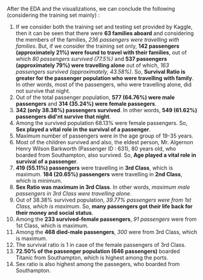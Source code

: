 After the EDA and the visualizations, we can conclude the following (considering the training set mainly) :
1. If we consider both the training set and testing set provided by Kaggle, then it can be seen that there were **63 families aboard** and considering the members of the families, *236 passengers were travelling with families*. But, if we consider the training set only, **142 passengers (approximately 21%) were found to travel with their families**, out of which *80 passengers survived (77.5%)* and **537 passengers (approximately 79%) were travelling alone** out of which, *163 passengers survived (approximately, 43.58%)*. So, **Survival Ratio is greater for the passenger population who were travelling with family**. In other words, most of the passengers, who were travelling alone, did not survive that night.
2. Out of the total passenger population, **577 (64.76%) were male passengers** and **314 (35.24%) were female passegers**.
3. **342 (only 38.38%) passengers survived**. In other words, **549 (61.62%) passengers did'nt survive that night**.
4. Among the survived population 68.13% were female passengers. So, **Sex played a vital role in the survival of a passenger**.
5. Maximum number of passengers were in the age group of 19-35 years.
6. Most of the children survived and also, the eldest person, Mr. Algernon Henry Wilson Barkworth (Passenger ID : 631), 80 years old, who boarded from Southampton, also survived. So, **Age played a vital role in survival of a passenger**.
7. **419 (55.11%) passengers** were travelling in **3rd Class**, which is maximum. **184 (20.65%) passengers** were travelling in **2nd Class**, which is minimum.
8. **Sex Ratio was maximum in 3rd Class**. In other words, *maximum male passengers in 3rd Class were travelling alone*.
9. Out of 38.38% survived population, *39.77% passengers were from 1st Class, which is maximum*. So, **many passengers got their life back for their money and social status**.
10. Among the **233 survived-female passengers**, *91 passengers* were from 1st Class, which is maximum.
11. Among the **468 died-male passengers**, *300* were from 3rd Class, which is maximum.
12. The survival ratio is 1 in case of the female passengers of 3rd Class.
13. **72.50% of the passenger population (646 passengers)** boarded Titanic from Southampton, which is highest among the ports.
14. Sex ratio is also highest among the passegers, who boarded from Southampton.
